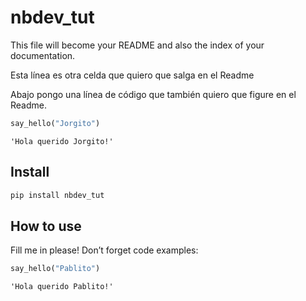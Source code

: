 nbdev_tut
================

<!-- WARNING: THIS FILE WAS AUTOGENERATED! DO NOT EDIT! -->

This file will become your README and also the index of your
documentation.

Esta línea es otra celda que quiero que salga en el Readme

Abajo pongo una línea de código que también quiero que figure en el
Readme.

``` python
say_hello("Jorgito")
```

    'Hola querido Jorgito!'

## Install

``` sh
pip install nbdev_tut
```

## How to use

Fill me in please! Don’t forget code examples:

``` python
say_hello("Pablito")
```

    'Hola querido Pablito!'
